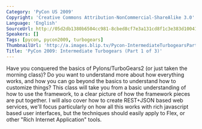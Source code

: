```yaml
---
Category: 'PyCon US 2009'
Copyright: 'Creative Commons Attribution-NonCommercial-ShareAlike 3.0'
Language: 'English'
SourceUrl: http://05d2db1380b6504cc981-8cbed8cf7e3a131cd8f1c3e383d10041.r93.cf2.rackcdn.com/pycon-us-2009/209_pycon-2009-intermediate-turbogears-part-1-of-3.mp4
Speakers: []
Tags: [pycon, pycon2009, turbogears]
ThumbnailUrl: 'http://a.images.blip.tv/Pycon-IntermediateTurbogearsPart001443-124.jpg'
Title: 'PyCon 2009: Intermediate Turbogears (Part 1 of 3)'
---
```

  
Have you conquered the basics of Pylons/TurboGears2 (or just taken the morning
class)? Do you want to understand more about how everything works, and how you
can go beyond the basics to understand how to customize things? This class
will take you from a basic understanding of how to use the framework, to a
clear picture of how the framework pieces are put together. I will also cover
how to create REST+JSON based web services, we'll focus particularly on how
all this works with rich javascript based user interfaces, but the techniques
should easily apply to Flex, or other "Rich Internet Application" tools.

